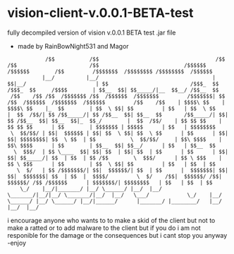 # vision-client-v.0.0.1-BETA-test 
fully decompiled version of vision v.0.0.1 BETA test .jar file
+ made by RainBowNight531 and Magor
```
            /$$           /$$                                     /$$ /$$                       /$$                           /$$$$$$       /$$$$$$        /$$         /$$$$$$$  /$$$$$$$$ /$$$$$$$$  /$$$$$$ 
           |__/          |__/                                    | $$|__/                      | $$                          /$$$_  $$     /$$$_  $$     /$$$$        | $$__  $$| $$_____/|__  $$__/ /$$__  $$
 /$$    /$$ /$$  /$$$$$$$ /$$  /$$$$$$  /$$$$$$$         /$$$$$$$| $$ /$$  /$$$$$$  /$$$$$$$  /$$$$$$         /$$    /$$    | $$$$\ $$    | $$$$\ $$    |_  $$        | $$  \ $$| $$         | $$   | $$  \ $$
|  $$  /$$/| $$ /$$_____/| $$ /$$__  $$| $$__  $$       /$$_____/| $$| $$ /$$__  $$| $$__  $$|_  $$_/        |  $$  /$$/    | $$ $$ $$    | $$ $$ $$      | $$        | $$$$$$$ | $$$$$      | $$   | $$$$$$$$
 \  $$/$$/ | $$|  $$$$$$ | $$| $$  \ $$| $$  \ $$      | $$      | $$| $$| $$$$$$$$| $$  \ $$  | $$           \  $$/$$/     | $$\ $$$$    | $$\ $$$$      | $$        | $$__  $$| $$__/      | $$   | $$__  $$
  \  $$$/  | $$ \____  $$| $$| $$  | $$| $$  | $$      | $$      | $$| $$| $$_____/| $$  | $$  | $$ /$$        \  $$$/      | $$ \ $$$    | $$ \ $$$      | $$        | $$  \ $$| $$         | $$   | $$  | $$
   \  $/   | $$ /$$$$$$$/| $$|  $$$$$$/| $$  | $$      |  $$$$$$$| $$| $$|  $$$$$$$| $$  | $$  |  $$$$/         \  $/    /$$|  $$$$$$/ /$$|  $$$$$$/ /$$ /$$$$$$      | $$$$$$$/| $$$$$$$$   | $$   | $$  | $$
    \_/    |__/|_______/ |__/ \______/ |__/  |__/       \_______/|__/|__/ \_______/|__/  |__/   \___/            \_/    |__/ \______/ |__/ \______/ |__/|______/      |_______/ |________/   |__/   |__/  |__/
```
i encourage anyone who wants to to make a skid of the client but not to make a ratted or to add malware to the client but if you do i am not responible for the damage or the consequences but i cant stop you anyway
-enjoy
